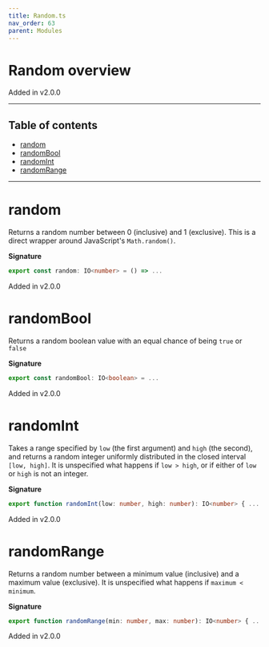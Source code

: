 ```yaml
---
title: Random.ts
nav_order: 63
parent: Modules
---
```


# Random overview

Added in v2.0.0

---

<h2 class="text-delta">Table of contents</h2>

- [random](#random)
- [randomBool](#randombool)
- [randomInt](#randomint)
- [randomRange](#randomrange)

---

# random

Returns a random number between 0 (inclusive) and 1 (exclusive). This is a direct wrapper around JavaScript's
`Math.random()`.

**Signature**

```ts
export const random: IO<number> = () => ...
```

Added in v2.0.0

# randomBool

Returns a random boolean value with an equal chance of being `true` or `false`

**Signature**

```ts
export const randomBool: IO<boolean> = ...
```

Added in v2.0.0

# randomInt

Takes a range specified by `low` (the first argument) and `high` (the second), and returns a random integer uniformly
distributed in the closed interval `[low, high]`. It is unspecified what happens if `low > high`, or if either of
`low` or `high` is not an integer.

**Signature**

```ts
export function randomInt(low: number, high: number): IO<number> { ... }
```

Added in v2.0.0

# randomRange

Returns a random number between a minimum value (inclusive) and a maximum value (exclusive). It is unspecified what
happens if `maximum < minimum`.

**Signature**

```ts
export function randomRange(min: number, max: number): IO<number> { ... }
```

Added in v2.0.0
